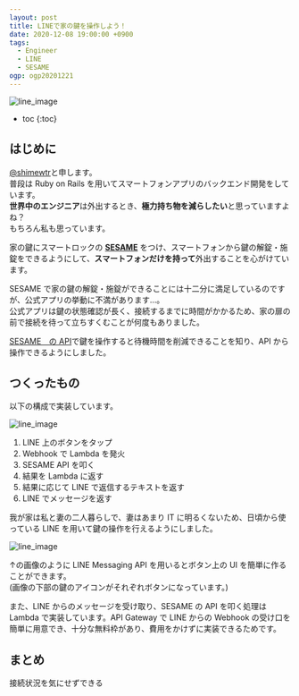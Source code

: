 ```yaml
---
layout: post
title: LINEで家の鍵を操作しよう！
date: 2020-12-08 19:00:00 +0900
tags:
  - Engineer
  - LINE
  - SESAME
ogp: ogp20201221
---
```


![line_image]({{site.baseurl}}/assets/ogp/ogp20201221.png)

- toc
{:toc}

## はじめに

[@shimewtr](https://twitter.com/shimewtr)と申します。  
普段は Ruby on Rails を用いてスマートフォンアプリのバックエンド開発をしています。  
**世界中のエンジニア**は外出するとき、**極力持ち物を減らしたい**と思っていますよね？  
もちろん私も思っています。

家の鍵にスマートロックの [**SESAME**](https://jp.candyhouse.co/) をつけ、スマートフォンから鍵の解錠・施錠をできるようにして、**スマートフォンだけを持って**外出することを心がけています。

SESAME で家の鍵の解錠・施錠ができることには十二分に満足しているのですが、公式アプリの挙動に不満があります…。  
公式アプリは鍵の状態確認が長く、接続するまでに時間がかかるため、家の扉の前で接続を待って立ちすくむことが何度もありました。

[SESAME　の API](https://docs.candyhouse.co/)で鍵を操作すると待機時間を削減できることを知り、API から操作できるようにしました。

## つくったもの

以下の構成で実装しています。

![line_image]({{site.baseurl}}/assets/images/posts/2020-12-21/diagram.png)

1. LINE 上のボタンをタップ
2. Webhook で Lambda を発火
3. SESAME API を叩く
4. 結果を Lambda に返す
5. 結果に応じて LINE で返信するテキストを返す
6. LINE でメッセージを返す

我が家は私と妻の二人暮らしで、妻はあまり IT に明るくないため、日頃から使っている LINE を用いて鍵の操作を行えるようにしました。

![line_image]({{site.baseurl}}/assets/images/posts/2020-12-21/line_image.png)

↑の画像のように LINE Messaging API を用いるとボタン上の UI を簡単に作ることができます。  
(画像の下部の鍵のアイコンがそれぞれボタンになっています。)

また、LINE からのメッセージを受け取り、SESAME の API を叩く処理は Lambda で実装しています。API Gateway で LINE からの Webhook の受け口を簡単に用意でき、十分な無料枠があり、費用をかけずに実装できるためです。

## まとめ

接続状況を気にせずできる
